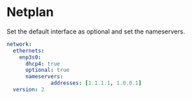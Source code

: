 # Netplan

Set the default interface as optional and set the nameservers.

```yaml
network:
  ethernets:
    enp3s0:
      dhcp4: true
      optional: true
      nameservers:
              addresses: [1.1.1.1, 1.0.0.1]
  version: 2
```
